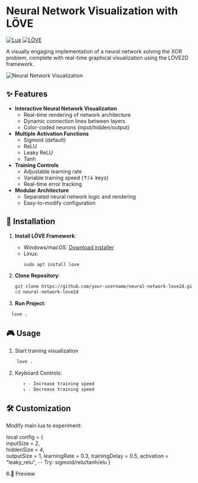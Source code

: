 # Neural Network Visualization with LÖVE

[![Lua](https://img.shields.io/badge/Lua-2C2D72?style=for-the-badge&logo=lua&logoColor=white)](https://lua.org)
[![LÖVE](https://img.shields.io/badge/LÖVE-FF0000?style=for-the-badge&logo=love2d&logoColor=white)](https://love2d.org)

A visually engaging implementation of a neural network solving the XOR problem, complete with real-time graphical visualization using the LÖVE2D framework.

![Neural Network Visualization](https://i.imgur.com/9zZJQ7D.png) 

## ✨ Features

- **Interactive Neural Network Visualization**
  - Real-time rendering of network architecture
  - Dynamic connection lines between layers
  - Color-coded neurons (input/hidden/output)
- **Multiple Activation Functions**
  - Sigmoid (default)
  - ReLU
  - Leaky ReLU
  - Tanh
- **Training Controls**
  - Adjustable learning rate
  - Variable training speed (↑/↓ keys)
  - Real-time error tracking
- **Modular Architecture**
  - Separated neural network logic and rendering
  - Easy-to-modify configuration

## 🚀 Installation

1. **Install LÖVE Framework**:
   - Windows/macOS: [Download installer](https://love2d.org)
   - Linux:
     ```bash
     sudo apt install love
     ```

2. **Clone Repository**:
   ```bash
   git clone https://github.com/your-username/neural-network-love2d.git
   cd neural-network-love2d
   
3. **Run Project**:
  ```bash
    love .
  ```
## 🎮 Usage

  1. Start training visualization
  ```bash
      love .
```

  2. Keyboard Controls:
     ```bash
        ↑ - Increase training speed
        ↓ - Decrease training speed

## 🛠️ Customization

Modify main.lua to experiment:

local config = {  
    inputSize = 2,  
    hiddenSize = 4,  
    outputSize = 1,
    learningRate = 0.3,
    trainingDelay = 0.5,
    activation = "leaky_relu",  -- Try: sigmoid/relu/tanh/elu
}

6.📸 Preview



